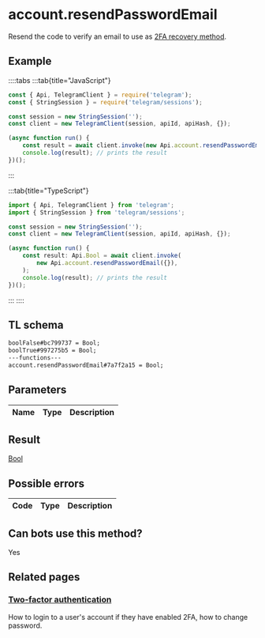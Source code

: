 # account.resendPasswordEmail

Resend the code to verify an email to use as [2FA recovery method](https://core.telegram.org/api/srp).

## Example

::::tabs
:::tab{title="JavaScript"}

```js
const { Api, TelegramClient } = require('telegram');
const { StringSession } = require('telegram/sessions');

const session = new StringSession('');
const client = new TelegramClient(session, apiId, apiHash, {});

(async function run() {
    const result = await client.invoke(new Api.account.resendPasswordEmail({}));
    console.log(result); // prints the result
})();
```

:::

:::tab{title="TypeScript"}

```ts
import { Api, TelegramClient } from 'telegram';
import { StringSession } from 'telegram/sessions';

const session = new StringSession('');
const client = new TelegramClient(session, apiId, apiHash, {});

(async function run() {
    const result: Api.Bool = await client.invoke(
        new Api.account.resendPasswordEmail({}),
    );
    console.log(result); // prints the result
})();
```

:::
::::

## TL schema

```txt
boolFalse#bc799737 = Bool;
boolTrue#997275b5 = Bool;
---functions---
account.resendPasswordEmail#7a7f2a15 = Bool;
```

## Parameters

| Name | Type | Description |
| :--: | ---- | ----------- |

## Result

[Bool](https://core.telegram.org/type/Bool)

## Possible errors

| Code | Type | Description |
| :--: | ---- | ----------- |

## Can bots use this method?

Yes

## Related pages

### [Two-factor authentication](https://core.telegram.org/api/srp)

How to login to a user's account if they have enabled 2FA, how to change password.
